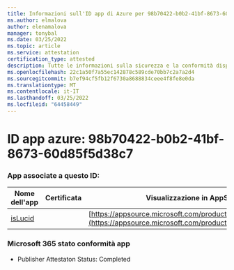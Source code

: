 ```yaml
---
title: Informazioni sull'ID app di Azure per 98b70422-b0b2-41bf-8673-60d85f5d38c7
ms.author: elmalova
author: elenamalova
manager: tonybal
ms.date: 03/25/2022
ms.topic: article
ms.service: attestation
certification_type: attested
description: Tutte le informazioni sulla sicurezza e la conformità disponibili per 98b70422-b0b2-41bf-8673-60d85f5d38c7.
ms.openlocfilehash: 22c1a50f7a55ec142878c589cde70bb7c2a7a2d4
ms.sourcegitcommit: b7ef94cf5fb12f6730a8688834ceee4f8fe8e0da
ms.translationtype: MT
ms.contentlocale: it-IT
ms.lasthandoff: 03/25/2022
ms.locfileid: "64458449"
---
```

# <a name="azure-app-id-98b70422-b0b2-41bf-8673-60d85f5d38c7"></a>ID app azure: 98b70422-b0b2-41bf-8673-60d85f5d38c7


### <a name="apps-associated-with-this-id"></a>App associate a questo ID:
| **Nome dell'app** | **Certificata** | **Visualizzazione in AppSource** |
|--------------|---------------|-----------------------|
| [isLucid](../forward/WA200002385.md) |  | [https://appsource.microsoft.com/product/office/WA200002385](https://appsource.microsoft.com/product/office/WA200002385) |

### <a name="microsoft-365-app-compliance-status"></a>Microsoft 365 stato conformità app
- Publisher Attestaton Status: Completed
